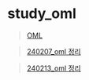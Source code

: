 # study_oml
> [OML](https://open-metric-learning.readthedocs.io/en/latest/index.html)


> [240207_oml 정리](https://github.com/Suyeon-j/study_oml/blob/main/240206/240207.md)


> [240213_oml 정리](https://github.com/Suyeon-j/study_oml/blob/main/240213/240213.md)
